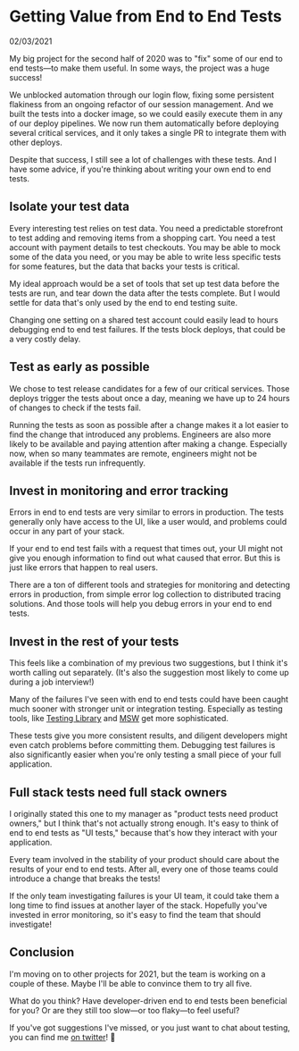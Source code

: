 # Getting Value from End to End Tests

02/03/2021

My big project for the second half of 2020 was to "fix" some of our end to end tests—to make them useful. In some ways, the project was a huge success!

We unblocked automation through our login flow, fixing some persistent flakiness from an ongoing refactor of our session management. And we built the tests into a docker image, so we could easily execute them in any of our deploy pipelines. We now run them automatically before deploying several critical services, and it only takes a single PR to integrate them with other deploys.

Despite that success, I still see a lot of challenges with these tests. And I have some advice, if you're thinking about writing your own end to end tests.

## Isolate your test data

Every interesting test relies on test data. You need a predictable storefront to test adding and removing items from a shopping cart. You need a test account with payment details to test checkouts. You may be able to mock some of the data you need, or you may be able to write less specific tests for some features, but the data that backs your tests is critical.

My ideal approach would be a set of tools that set up test data before the tests are run, and tear down the data after the tests complete. But I would settle for data that's only used by the end to end testing suite.

Changing one setting on a shared test account could easily lead to hours debugging end to end test failures. If the tests block deploys, that could be a very costly delay.

## Test as early as possible

We chose to test release candidates for a few of our critical services. Those deploys trigger the tests about once a day, meaning we have up to 24 hours of changes to check if the tests fail.

Running the tests as soon as possible after a change makes it a lot easier to find the change that introduced any problems. Engineers are also more likely to be available and paying attention after making a change. Especially now, when so many teammates are remote, engineers might not be available if the tests run infrequently.

## Invest in monitoring and error tracking

Errors in end to end tests are very similar to errors in production. The tests generally only have access to the UI, like a user would, and problems could occur in any part of your stack.

If your end to end test fails with a request that times out, your UI might not give you enough information to find out what caused that error. But this is just like errors that happen to real users.

There are a ton of different tools and strategies for monitoring and detecting errors in production, from simple error log collection to distributed tracing solutions. And those tools will help you debug errors in your end to end tests.

## Invest in the rest of your tests

This feels like a combination of my previous two suggestions, but I think it's worth calling out separately. (It's also the suggestion most likely to come up during a job interview!)

Many of the failures I've seen with end to end tests could have been caught much sooner with stronger unit or integration testing. Especially as testing tools, like [Testing Library](https://testing-library.com/) and [MSW](https://mswjs.io/) get more sophisticated.

These tests give you more consistent results, and diligent developers might even catch problems before committing them. Debugging test failures is also significantly easier when you're only testing a small piece of your full application.

## Full stack tests need full stack owners

I originally stated this one to my manager as "product tests need product owners," but I think that's not actually strong enough. It's easy to think of end to end tests as "UI tests," because that's how they interact with your application.

Every team involved in the stability of your product should care about the results of your end to end tests. After all, every one of those teams could introduce a change that breaks the tests!

If the only team investigating failures is your UI team, it could take them a long time to find issues at another layer of the stack. Hopefully you've invested in error monitoring, so it's easy to find the team that should investigate!

## Conclusion

I'm moving on to other projects for 2021, but the team is working on a couple of these. Maybe I'll be able to convince them to try all five.

What do you think? Have developer-driven end to end tests been beneficial for you? Or are they still too slow—or too flaky—to feel useful?

If you've got suggestions I've missed, or you just want to chat about testing, you can find me [on twitter](https://twitter.com/c_jackson_js)! 🙌
